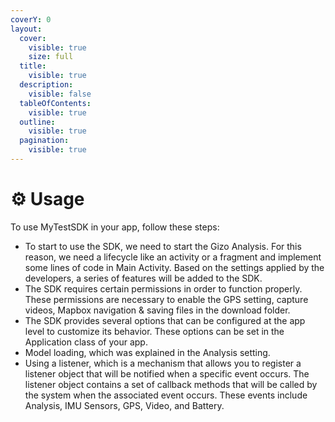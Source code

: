 ```yaml
---
coverY: 0
layout:
  cover:
    visible: true
    size: full
  title:
    visible: true
  description:
    visible: false
  tableOfContents:
    visible: true
  outline:
    visible: true
  pagination:
    visible: true
---
```


# ⚙ Usage

To use MyTestSDK in your app, follow these steps:

* To start to use the SDK, we need to start the Gizo Analysis. For this reason, we need a lifecycle like an activity or a fragment and implement some lines of code in Main Activity. Based on the settings applied by the developers, a series of features will be added to the SDK.
* The SDK requires certain permissions in order to function properly. These permissions are necessary to enable the GPS setting, capture videos, Mapbox navigation & saving files in the download folder.
* The SDK provides several options that can be configured at the app level to customize its behavior. These options can be set in the Application class of your app.
* Model loading, which was explained in the Analysis setting.
* Using a listener, which is a mechanism that allows you to register a listener object that will be notified when a specific event occurs. The listener object contains a set of callback methods that will be called by the system when the associated event occurs. These events include Analysis, IMU Sensors, GPS, Video, and Battery.



































##
